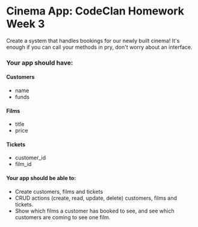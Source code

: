 # Cinema App: CodeClan Homework Week 3

Create a system that handles bookings for our newly built cinema! It's enough if you can call your methods in pry, don't worry about an interface.

### Your app should have:

#### Customers

- name
- funds

#### Films

- title
- price

#### Tickets

- customer_id
- film_id

#### Your app should be able to:
- Create customers, films and tickets
- CRUD actions (create, read, update, delete) customers, films and tickets.
- Show which films a customer has booked to see, and see which customers are coming to see one film.
